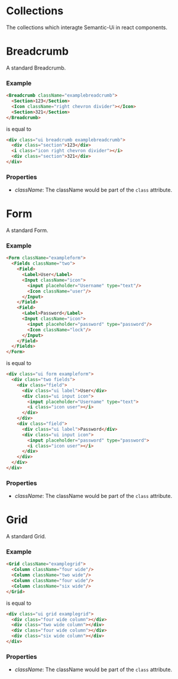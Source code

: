 Collections
=============
The collections which interagte Semantic-Ui in react components.

# Breadcrumb
A standard Breadcrumb.

### Example

```html
<Breadcrumb className="examplebreadcrumb">
  <Section>123</Section>
  <Icon className="right chevron divider"></Icon>
  <Section>321</Section>
</Breadcrumb>
```

is equal to 

```html
<div class="ui breadcrumb examplebreadcrumb">
  <div class="section">123</div>
  <i class="icon right chevron divider"></i>
  <div class="section">321</div>
</div>
```

### Properties

- *className*: The className would be part of the `class` attribute.


# Form
A standard Form.

### Example

```html
<Form className="exampleform">
  <Fields className="two">
    <Field>
      <Label>User</Label>
      <Input className="icon">
        <input placeholder="Username" type="text"/>
        <Icon className="user"/>
      </Input>
    </Field>
    <Field>
      <Label>Password</Label>
      <Input className="icon">
        <input placeholder="password" type="password"/>
        <Icon className="lock"/>
      </Input>
    </Field>
  </Fields>
</Form>
```

is equal to 

```html
<div class="ui form exampleform">
  <div class="two fields">
    <div class="field">
      <div class="ui label">User</div>
      <div class="ui input icon">
        <input placeholder="Username" type="text">
        <i class="icon user"></i>
      </div>
    </div>
    <div class="field">
      <div class="ui label">Password</div>
      <div class="ui input icon">
        <input placeholder="password" type="password">
        <i class="icon user"></i>
      </div>
    </div>
  </div>
</div>
```

### Properties

- *className*: The className would be part of the `class` attribute.


# Grid
A standard Grid.

### Example

```html
<Grid className="examplegrid">
  <Column className="four wide"/>
  <Column className="two wide"/>
  <Column className="four wide"/>
  <Column className="six wide"/>
</Grid>
```

is equal to 

```html
<div class="ui grid examplegrid">
  <div class="four wide column"></div>
  <div class="two wide column"></div>
  <div class="four wide column"></div>
  <div class="six wide column"></div>
</div>
```

### Properties

- *className*: The className would be part of the `class` attribute.
